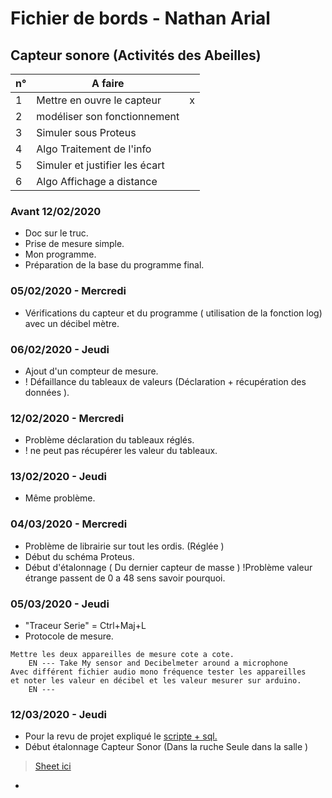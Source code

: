 # Fichier de bords - Nathan Arial
## Capteur sonore (Activités des Abeilles)


| n°  |A faire|  | 
|-----|---------------|----|
|  1  |Mettre en ouvre le capteur | x |
|  2  |modéliser son fonctionnement |  |
|  3  |Simuler sous Proteus |  |
|  4  |Algo Traitement de l'info |  |
|  5  |Simuler et justifier les écart |  |
|  6  |Algo Affichage a distance |  |
### Avant 12/02/2020
- Doc sur le truc.
- Prise de mesure simple.
- Mon programme.
- Préparation de la base du programme final.

### 05/02/2020 - Mercredi
- Vérifications du capteur et du programme ( utilisation de la fonction log) avec un décibel mètre.

### 06/02/2020 - Jeudi
- Ajout d'un compteur de mesure.
- ! Défaillance du tableaux de valeurs (Déclaration + récupération des données ).

### 12/02/2020 - Mercredi
- Problème déclaration du tableaux réglés.
- ! ne peut pas récupérer les valeur du tableaux.

### 13/02/2020 - Jeudi
- Même problème.

### 04/03/2020 - Mercredi
- Problème de librairie sur tout les ordis. (Réglée )
- Début du schéma Proteus.
- Début d'étalonnage ( Du dernier capteur de masse ) 
!Problème valeur étrange passent de 0 a 48 sens savoir pourquoi.


### 05/03/2020 - Jeudi
- "Traceur Serie" = Ctrl+Maj+L
- Protocole de mesure. 
```
Mettre les deux appareilles de mesure cote a cote.
	EN --- Take My sensor and Decibelmeter around a microphone
Avec différent fichier audio mono fréquence tester les appareilles 
et noter les valeur en décibel et les valeur mesurer sur arduino.
	EN ---
```
### 12/03/2020 - Jeudi

- Pour la revu de projet expliqué le [scripte + sql.](https://github.com/MrRoiPanda/tlb_beesight/blob/website/index.php)
- Début étalonnage Capteur Sonor (Dans la ruche Seule dans la salle )
>  [Sheet ici](https://docs.google.com/spreadsheets/d/133RPKNsWRieG14LGotJO9RshFlUGa-fDCgtgrPeGtSU/edit#gid=0)
- 
<!--stackedit_data:
eyJoaXN0b3J5IjpbMTc1MzYwODcyMywtMTk1MDU2MDI3MiwtMT
k4NDEzMzE2MSwtMTIzODI2MDE5Nl19
-->